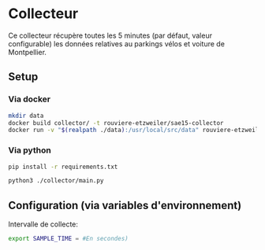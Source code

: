 # Collecteur

Ce collecteur récupère toutes les 5 minutes (par défaut, valeur configurable) les données relatives au parkings vélos et voiture de Montpellier.

## Setup

### Via docker

```bash
mkdir data
docker build collector/ -t rouviere-etzweiler/sae15-collector
docker run -v "$(realpath ./data):/usr/local/src/data" rouviere-etzweiler/sae15-collector
```

### Via python

```bash
pip install -r requirements.txt
```

```bash
python3 ./collector/main.py
```

## Configuration (via variables d'environnement)

Intervalle de collecte:

```bash
export SAMPLE_TIME = #En secondes)
```

